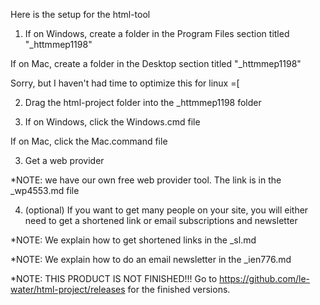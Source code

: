 Here is the setup for the html-tool

1. If on Windows, create a folder in the Program Files section titled "_httmmep1198"

If on Mac, create a folder in the Desktop section titled "_httmmep1198"

Sorry, but I haven't had time to optimize this for linux =[

2. Drag the html-project folder into the _httmmep1198 folder

3. If on Windows, click the Windows.cmd file

If on Mac, click the Mac.command file

3. Get a web provider 

*NOTE: we have our own free web provider tool. The link is in the _wp4553.md file

4. (optional) If you want to get many people on your site, you will either need to get a shortened link or email subscriptions
and newsletter

*NOTE: We explain how to get shortened links in the _sl.md

*NOTE: We explain how to do an email newsletter in the _ien776.md



*NOTE: THIS PRODUCT IS NOT FINISHED!!!
Go to https://github.com/le-water/html-project/releases for the finished versions.
